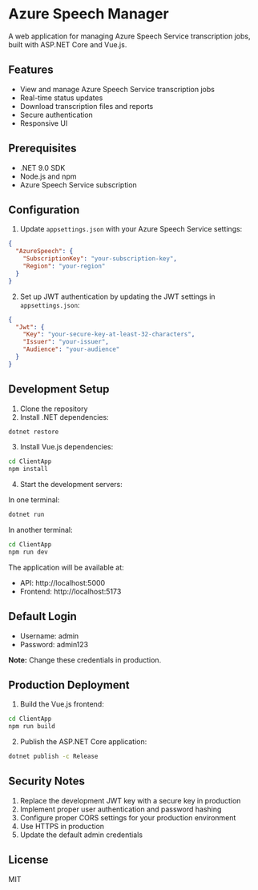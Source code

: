 # Azure Speech Manager

A web application for managing Azure Speech Service transcription jobs, built with ASP.NET Core and Vue.js.

## Features

- View and manage Azure Speech Service transcription jobs
- Real-time status updates
- Download transcription files and reports
- Secure authentication
- Responsive UI

## Prerequisites

- .NET 9.0 SDK
- Node.js and npm
- Azure Speech Service subscription

## Configuration

1. Update `appsettings.json` with your Azure Speech Service settings:
```json
{
  "AzureSpeech": {
    "SubscriptionKey": "your-subscription-key",
    "Region": "your-region"
  }
}
```

2. Set up JWT authentication by updating the JWT settings in `appsettings.json`:
```json
{
  "Jwt": {
    "Key": "your-secure-key-at-least-32-characters",
    "Issuer": "your-issuer",
    "Audience": "your-audience"
  }
}
```

## Development Setup

1. Clone the repository
2. Install .NET dependencies:
```bash
dotnet restore
```

3. Install Vue.js dependencies:
```bash
cd ClientApp
npm install
```

4. Start the development servers:

In one terminal:
```bash
dotnet run
```

In another terminal:
```bash
cd ClientApp
npm run dev
```

The application will be available at:
- API: http://localhost:5000
- Frontend: http://localhost:5173

## Default Login

- Username: admin
- Password: admin123

**Note:** Change these credentials in production.

## Production Deployment

1. Build the Vue.js frontend:
```bash
cd ClientApp
npm run build
```

2. Publish the ASP.NET Core application:
```bash
dotnet publish -c Release
```

## Security Notes

1. Replace the development JWT key with a secure key in production
2. Implement proper user authentication and password hashing
3. Configure proper CORS settings for your production environment
4. Use HTTPS in production
5. Update the default admin credentials

## License

MIT